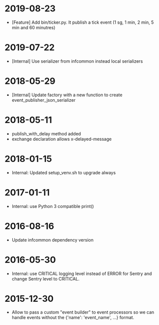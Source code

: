 2019-08-23
==========
* [Feature] Add bin/ticker.py. It publish a tick event (1 sg, 1 min, 2 min, 5 min and 60 minutres)

2019-07-22
==========
* [Internal] Use serializer from infcommon instead local serializers


2018-05-29
==========
* [Internal] Update factory with a new function to create event_publisher_json_serializer

2018-05-11
==========
* publish_with_delay method added
* exchange declaration allows x-delayed-message

2018-01-15
==========
* Internal: Updated setup_venv.sh to upgrade always

2017-01-11
==========
* Internal: use Python 3 compatible print()

2016-08-16
==========
* Update infcommon dependency version

2016-05-30
==========
* Internal: use CRITICAL logging level instead of ERROR for Sentry and change Sentry level to CRITICAL.

2015-12-30
==========
* Allow to pass a custom "event builder" to event processors so we can handle events without the {'name': 'event_name', ...} format.
